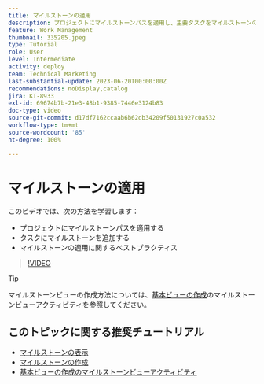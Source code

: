 ```yaml
---
title: マイルストーンの適用
description: プロジェクトにマイルストーンパスを適用し、主要タスクをマイルストーンのステップとしてプロジェクト内で関連付ける方法を説明します。
feature: Work Management
thumbnail: 335205.jpeg
type: Tutorial
role: User
level: Intermediate
activity: deploy
team: Technical Marketing
last-substantial-update: 2023-06-20T00:00:00Z
recommendations: noDisplay,catalog
jira: KT-8933
exl-id: 69674b7b-21e3-48b1-9385-7446e3124b83
doc-type: video
source-git-commit: d17df7162ccaab6b62db34209f50131927c0a532
workflow-type: tm+mt
source-wordcount: '85'
ht-degree: 100%

---
```


# マイルストーンの適用

このビデオでは、次の方法を学習します：

* プロジェクトにマイルストーンパスを適用する
* タスクにマイルストーンを追加する
* マイルストーンの適用に関するベストプラクティス

>[!VIDEO](https://video.tv.adobe.com/v/335205/?quality=12&learn=on&enablevpops)

>[!TIP]
>
>マイルストーンビューの作成方法については、[基本ビューの作成](/help/reporting/basic-reporting/create-a-basic-view.md)のマイルストーンビューアクティビティを参照してください。

## このトピックに関する推奨チュートリアル

* [マイルストーンの表示](/help/manage-work/approval-processes-and-milestone-paths/view-milestones.md)
* [マイルストーンの作成](/help/administration-and-setup/approval-processes-and-milestone-paths/creating-milestones.md)
* [基本ビューの作成のマイルストーンビューアクティビティ](/help/reporting/basic-reporting/create-a-basic-view.md)
